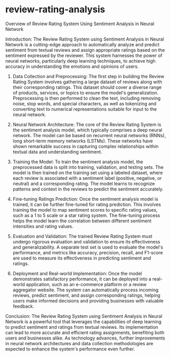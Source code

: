 # review-rating-analysis
Overview of Review Rating System Using Sentiment Analysis in Neural Network

Introduction:
The Review Rating System using Sentiment Analysis in Neural Network is a cutting-edge approach to automatically analyze and predict sentiment from textual reviews and assign appropriate ratings based on the sentiment expressed by the reviewer. This system harnesses the power of neural networks, particularly deep learning techniques, to achieve high accuracy in understanding the emotions and opinions of users.

1. Data Collection and Preprocessing:
The first step in building the Review Rating System involves gathering a large dataset of reviews along with their corresponding ratings. This dataset should cover a diverse range of products, services, or topics to ensure the model's generalization. Preprocessing is then performed to clean the text, including removing noise, stop words, and special characters, as well as tokenizing and converting text to numerical representations suitable for input to the neural network.

2. Neural Network Architecture:
The core of the Review Rating System is the sentiment analysis model, which typically comprises a deep neural network. The model can be based on recurrent neural networks (RNNs), long short-term memory networks (LSTMs). These networks have shown remarkable success in capturing complex relationships within textual data and understanding sentiment.

3. Training the Model:
To train the sentiment analysis model, the preprocessed data is split into training, validation, and testing sets. The model is then trained on the training set using a labeled dataset, where each review is associated with a sentiment label (positive, negative, or neutral) and a corresponding rating. The model learns to recognize patterns and context in the reviews to predict the sentiment accurately.

4. Fine-tuning Ratings Prediction:
Once the sentiment analysis model is trained, it can be further fine-tuned for rating prediction. This involves training the model to map sentiment scores to specific rating values, such as a 1 to 5 scale or a star rating system. The fine-tuning process helps the model learn the correlation between different sentiment intensities and rating values.

5. Evaluation and Validation:
The trained Review Rating System must undergo rigorous evaluation and validation to ensure its effectiveness and generalizability. A separate test set is used to evaluate the model's performance, and metrics like accuracy, precision, recall, and F1-score are used to measure its effectiveness in predicting sentiment and ratings.

6. Deployment and Real-world Implementation:
Once the model demonstrates satisfactory performance, it can be deployed into a real-world application, such as an e-commerce platform or a review aggregator website. The system can automatically process incoming reviews, predict sentiment, and assign corresponding ratings, helping users make informed decisions and providing businesses with valuable feedback.



Conclusion:
The Review Rating System using Sentiment Analysis in Neural Network is a powerful tool that leverages the capabilities of deep learning to predict sentiment and ratings from textual reviews. Its implementation can lead to more accurate and efficient rating assignments, benefiting both users and businesses alike. As technology advances, further improvements in neural network architectures and data collection methodologies are expected to enhance the system's performance even further.
